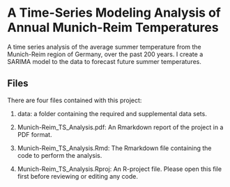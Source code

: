 # A Time-Series Modeling Analysis of Annual Munich-Reim Temperatures 
A time series analysis of the average summer temperature from the Munich-Reim region of Germany, over the past 200 years. I create a SARIMA model to the data to forecast future summer temperatures.

## Files
There are four files contained with this project:

1. data: a folder containing the required and supplemental data sets.

2. Munich-Reim_TS_Analysis.pdf: An Rmarkdown report of the project in a PDF format.

3. Munich-Reim_TS_Analysis.Rmd: The Rmarkdown file containing the code to perform the analysis.

4. Munich-Reim_TS_Analysis.Rproj: An R-project file. Please open this file first before reviewing or editing any code.
 

